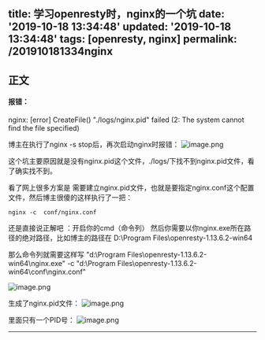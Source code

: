 title: 学习openresty时，nginx的一个坑
date: '2019-10-18 13:34:48'
updated: '2019-10-18 13:34:48'
tags: [openresty, nginx]
permalink: /201910181334nginx
---

## 正文

#### 报错：
nginx: [error] CreateFile() "./logs/nginx.pid" failed (2: The system cannot find the file specified)

博主在执行了nginx -s stop后，再次启动nginx时报错：
![image.png](https://imgconvert.csdnimg.cn/aHR0cHM6Ly91cGxvYWQtaW1hZ2VzLmppYW5zaHUuaW8vdXBsb2FkX2ltYWdlcy85MTM0NzYzLWE0ZjJiZTBkNGRjYTA0OWUucG5n?x-oss-process=image/format,png)


这个坑主要原因就是没有nginx.pid这个文件，./logs/下找不到nginx.pid文件，看了确实找不到。

看了网上很多方案是 需要建立nginx.pid文件，也就是要指定nginx.conf这个配置文件，然后博主很傻的这样执行了一把：
```
nginx -c  conf/nginx.conf
```
还是直接说正解吧 ：开启你的cmd（命令列） 然后你需要以你nginx.exe所在路径的绝对路径，比如博主的路径在 D:\Program Files\openresty-1.13.6.2-win64

那么命令列就需要这样写
"d:\Program Files\openresty-1.13.6.2-win64\nginx.exe" -c  "d:\Program Files\openresty-1.13.6.2-win64\conf\nginx.conf"

![image.png](https://imgconvert.csdnimg.cn/aHR0cHM6Ly91cGxvYWQtaW1hZ2VzLmppYW5zaHUuaW8vdXBsb2FkX2ltYWdlcy85MTM0NzYzLWZkZmQ0NTFkMmJhZGIwMzcucG5n?x-oss-process=image/format,png)

生成了nginx.pid文件：
![image.png](https://imgconvert.csdnimg.cn/aHR0cHM6Ly91cGxvYWQtaW1hZ2VzLmppYW5zaHUuaW8vdXBsb2FkX2ltYWdlcy85MTM0NzYzLWI0Y2QzOTA4NGU2YTA4N2MucG5n?x-oss-process=image/format,png)

里面只有一个PID号：
![image.png](https://imgconvert.csdnimg.cn/aHR0cHM6Ly91cGxvYWQtaW1hZ2VzLmppYW5zaHUuaW8vdXBsb2FkX2ltYWdlcy85MTM0NzYzLTMxYTRmZjljOWYwZDY3Y2YucG5n?x-oss-process=image/format,png)





---------
